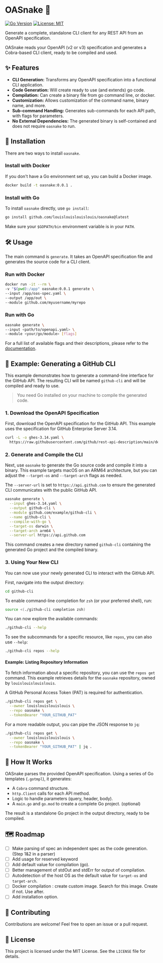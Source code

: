 # OASnake 🐍

[![Go Version](https://img.shields.io/badge/Go-1.23+-blue.svg)](https://golang.org)
[![License: MIT](https://img.shields.io/badge/License-MIT-yellow.svg)](https://opensource.org/licenses/MIT)

Generate a complete, standalone CLI client for any REST API from an OpenAPI specification.

OASnake reads your OpenAPI (v2 or v3) specification and
generates a Cobra-based CLI client, ready to be compiled and used.

## ✨ Features

- **CLI Generation:** Transforms any OpenAPI specification into a functional CLI application.
- **Code Generation:** Will create ready to use (and extends) go code.
- **Compilation:** Can create a binary file from go command line, or docker.
- **Customization:** Allows customization of the command name, binary name, and more.
- **Sub-command Handling:** Generates sub-commands for each API path, with flags for parameters.
- **No External Dependencies:** The generated binary is self-contained and does not require `oasnake` to run.

## 🚀 Installation

There are two ways to install `oasnake`.

### Install with Docker

If you don't have a Go environment set up, you can build a Docker image.

```bash
docker build -t oasnake:0.0.1 .
```

### Install with Go

To install `oasnake` directly, use `go install`:

```bash
go install github.com/louislouislouislouis/oasnake@latest
```

Make sure your `$GOPATH/bin` environment variable is in your `PATH`.

## 🛠️ Usage

The main command is `generate`.
It takes an OpenAPI specification file and generates the source code for a CLI client.

### Run with Docker

```bash
docker run -it --rm \
-v "$(pwd):/app" oasnake:0.0.1 generate \
--input /app/oas-spec.yaml \
--output /app/out \
--module github.com/myusername/myrepo
```

### Run with Go

```bash
oasnake generate \
--input <path/to/openapi.yaml> \
--module <your/go/module> [flags]
```

For a full list of available flags and their descriptions, please refer to the [documentation](doc/oasnake.md).

## 📝 Example: Generating a GitHub CLI

This example demonstrates how to generate a command-line interface
for the GitHub API.
The resulting CLI will be named `github-cli` and will be compiled and ready to use.

> You need Go installed on your machine to compile the generated code.

### 1. Download the OpenAPI Specification

First, download the OpenAPI specification for the GitHub API.
This example uses the specification for GitHub Enterprise Server 3.14.

```bash
curl -L -o ghes-3.14.yaml \
  https://raw.githubusercontent.com/github/rest-api-description/main/descriptions/ghes-3.14/ghes-3.14.yaml
```

### 2. Generate and Compile the CLI

Next, use `oasnake` to generate the Go source code and compile it into a binary.
This example targets macOS on an ARM64 architecture,
but you can adjust the `--target-os` and `--target-arch` flags as needed.

The `--server-url` is set to `https://api.github.com` to ensure
the generated CLI communicates with the public GitHub API.

```bash
oasnake generate \
  --input ghes-3.14.yaml \
  --output github-cli \
  --module github.com/example/github-cli \
  --name github-cli \
  --compile-with-go \
  --target-os darwin \
  --target-arch arm64 \
  --server-url https://api.github.com
```

This command creates a new directory named `github-cli` containing
the generated Go project and the compiled binary.

### 3. Using Your New CLI

You can now use your newly generated CLI to interact with the GitHub API.

First, navigate into the output directory:

```bash
cd github-cli
```

To enable command-line completion for `zsh` (or your preferred shell), run:

```bash
source <(./github-cli completion zsh)
```

You can now explore the available commands:

```bash
./github-cli --help
```

To see the subcommands for a specific resource, like `repos`, you can also use `--help`:

```bash
./github-cli repos --help
```

#### Example: Listing Repository Information

To fetch information about a specific repository, you can use the `repos get` command.
This example retrieves details for the `oasnake` repository, owned by `louislouislouislouis`.

A GitHub Personal Access Token (PAT) is required for authentication.

```bash
./github-cli repos get \
  --owner louislouislouislouis \
  --repo oasnake \
  --tokenBearer "YOUR_GITHUB_PAT"
```

For a more readable output, you can pipe the JSON response to `jq`:

```bash
./github-cli repos get \
  --owner louislouislouislouis \
  --repo oasnake \
  --tokenBearer "YOUR_GITHUB_PAT" | jq .
```

## 🔧 How It Works

OASnake parses the provided OpenAPI specification.
Using a series of Go templates (`.gotmpl`), it generates:

- A `Cobra` command structure.
- `http.Client` calls for each API method.
- Logic to handle parameters (query, header, body).
- A `main.go` and `go.mod` to create a complete Go project. (optional)

The result is a standalone Go project in the output directory, ready to be compiled.

## 🗺️ Roadmap

- [ ] Make parsing of spec an independent spec as the code generation. (Step 1&2 in a parser)
- [ ] Add usage for reserved keyword
- [ ] Add default value for compilation (go).
- [ ] Better management of stdOut and stdErr for output of compilation.
- [ ] Autodetection of the host OS as the default value for `target-os` and `target-arch`.
- [ ] Docker compilation : create custom image. Search for this image. Create if not. Use after.
- [ ] Add installation option.

## 🤝 Contributing

Contributions are welcome! Feel free to open an issue or a pull request.

## 📄 License

This project is licensed under the MIT License. See the `LICENSE` file for details.
